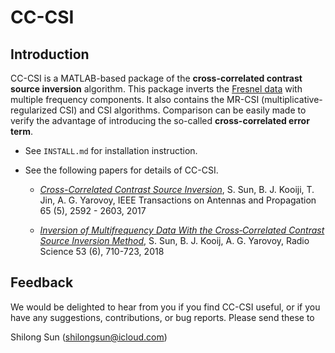 CC-CSI
======

Introduction
------------

CC-CSI is a MATLAB-based package of the **cross-correlated contrast source inversion** algorithm. This package inverts the [Fresnel data](http://www.fresnel.fr/3Ddatabase/) with multiple frequency components. It also contains the MR-CSI (multiplicative-regularized CSI) and CSI algorithms. Comparison can be easily made to verify the advantage of introducing the so-called **cross-correlated error term**. 

- See `INSTALL.md` for installation instruction.

- See the following papers for details of CC-CSI.

	- [*Cross-Correlated Contrast Source Inversion*](https://ieeexplore.ieee.org/stamp/stamp.jsp?arnumber=7862846), S. Sun, B. J. Kooiji, T. Jin, A. G. Yarovoy, IEEE Transactions on Antennas and Propagation 65 (5), 2592 - 2603, 2017

	- [*Inversion of Multifrequency Data With the Cross‐Correlated Contrast Source Inversion Method*](https://agupubs.onlinelibrary.wiley.com/doi/pdf/10.1029/2017RS006505), S. Sun, B. J. Kooij, A. G. Yarovoy, Radio Science 53 (6), 710-723, 2018


Feedback
--------
We would be delighted to hear from you if you find CC-CSI useful, or if you have any suggestions, contributions, or bug reports. Please send these to

Shilong Sun (shilongsun@icloud.com)




